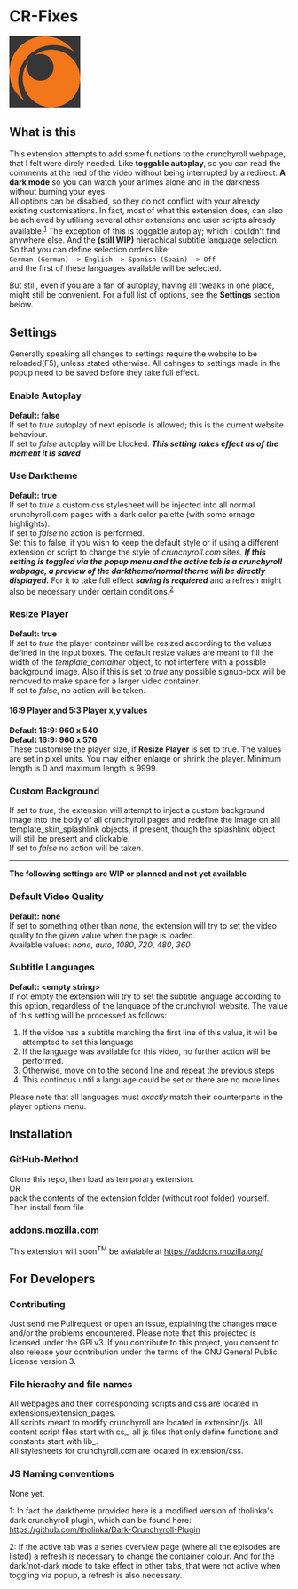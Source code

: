 # CR-Fixes

![logo](https://raw.githubusercontent.com/TheOneric/CR-Fixes/master/extra-files/Logo-ver1%2Bbackground.png)

## What is this

This extension attempts to add some functions to the crunchyroll webpage, that I felt were direly needed. Like **toggable autoplay**, so you can read the comments at the ned of the video without being interrupted by a redirect. **A dark mode** so you can watch your animes alone and in the darkness without burning your eyes.  
All options can be disabled, so they do not conflict with your already existing customisations.
In fact, most of what this extension does, can also be achieved by utilisng several other extensions and user scripts already available.<sup>[1](#crf_footnote1)</sup> 
The exception of this is toggable autoplay; which I couldn't find anywhere else. And the **(still WIP)** hierachical subtitle language selection. So that you can define selection orders like:  
`German (German) -> English -> Spanish (Spain) -> Off`  
and the first of these languages available will be selected.



But still, even if you are a fan of autoplay, having all tweaks in one place, might still be convenient.
For a full list of options, see the **Settings** section below.



## Settings
Generally speaking all changes to settings require the website to be reloaded(F5), unless stated otherwise. All cahnges to settings made in the popup need to be saved before they take full effect.

### Enable Autoplay
**Default: false**  
If set to *true* autoplay of next episode is allowed; this is the current website behaviour.  
If set to *false* autoplay will be blocked.
**_This setting takes effect as of the moment it is saved_**
### Use Darktheme
**Default: true**  
If set to *true* a custom css stylesheet will be injected into all normal crunchyroll.com pages with a dark color palette (with some ornage highlights).  
If set to *false* no action is performed.  
Set this to false, if you wish to keep the default style or if using a different extension or script to change the style of *crunchyroll.com* sites.
**_If this setting is toggled via the popup menu and the active tab is a crunchyroll webpage, a preview of the darktheme/normal theme will be directly displayed._** For it to take full effect **_saving is requiered_** and a refresh might also be necessary under certain conditions.<sup>[2](#crf_footnote2)</sup>
### Resize Player
**Default: true**  
If set to *true* the player container will be resized according to the values defined in the input boxes. The default resize values are meant to fill the width of the *template_container* object, to not interfere with a possible background image.
Also if this is set to *true* any possible signup-box will be removed to make space for a larger video container.  
If set to *false*, no action will be taken.
#### 16:9 Player and 5:3 Player x,y values
**Default 16:9:  960 x 540**  
**Default 16:9:  960 x 576**  
These customise the player size, if **Resize Player** is set to true. The values are set in pixel units. You may either enlarge or shrink the player. Minimum length is 0 and maximum length is 9999.

### Custom Background
If set to *true*, the extension will attempt to inject a custom background image into the body of all crunchyroll pages and redefine the image on alll template\_skin\_splashlink objects, if present, though the splashlink object will still be present and clickable.  
If set to *false* no action will be taken.

---

**The following settings are WIP or planned and not yet available** 
 
### Default Video Quality
**Default: none**  
If set to something other than *none*, the extension will try to set the video quality to the given value when the page is loaded.  
Available values: *none*, *auto*, *1080*, *720*, *480*, *360*

### Subtitle Languages
**Default: \<empty string\>**  
If not empty the extension will try to set the subtitle language according to this option, regardless of the language of the crunchyroll website.
The value of this setting will be processed as follows:  
1. If the vidoe has a subtitle matching the first line of this value, it will be attempted to set this language
2. If the language was available for this video, no further action will be performed.
3. Otherwise, move on to the second line and repeat the previous steps
4. This continous until a language could be set or there are no more lines  

Please note that all languages must *exactly* match their counterparts in the player options menu.




## Installation
### GitHub-Method
Clone this repo, then
load as temporary extension.  
OR  
 pack the contents of the extension folder (without root folder) yourself. Then install from file.

### addons.mozilla.com
This extension will soon<sup>TM</sup> be avialable at https://addons.mozilla.org/


## For Developers
### Contributing
Just send me Pullrequest or open an issue, explaining the changes made and/or the problems encountered.
Please note that this projected is licensed under the GPLv3.
If you contribute to this project, you consent to also release your contribution under the terms of the GNU General Public License version 3.

### File hierachy and file names
All webpages and their corresponding scripts and css are located in extensions/extension_pages.  
All scripts meant to modify crunchyroll are located in extension/js. All content script files start with cs\_, all js files that only define functions and constants start with lib\_.  
All stylesheets for crunchyroll.com are located in extension/css.

### JS Naming conventions
None yet.


<a name="crf_footnote1">1</a>: In fact the darktheme provided here is a modified version of tholinka's dark crunchyroll plugin, which can be found here: https://github.com/tholinka/Dark-Crunchyroll-Plugin  

<a name="crf_footnote2">2</a>: If the active tab was a series overview page (where all the episodes are listed) a refresh is necessary to change the container colour. And for the dark/not-dark mode to take effect in other tabs, that were not active when toggling via popup, a refresh is also necessary.
